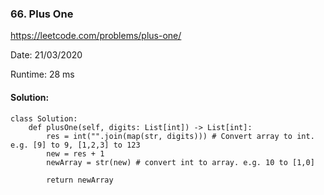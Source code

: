 ### 66. Plus One
https://leetcode.com/problems/plus-one/

Date: 21/03/2020

Runtime: 28 ms
#### Solution:
```
class Solution:
    def plusOne(self, digits: List[int]) -> List[int]:
        res = int("".join(map(str, digits))) # Convert array to int. e.g. [9] to 9, [1,2,3] to 123
        new = res + 1 
        newArray = str(new) # convert int to array. e.g. 10 to [1,0]
        
        return newArray
```

